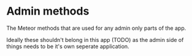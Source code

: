 # Admin methods
The Meteor methods that are used for any admin only parts of the app.

Ideally these shouldn't belong in this app (TODO) as the admin side of things needs to be it's own seperate application.
